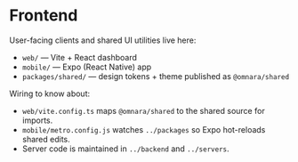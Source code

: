 # Frontend

User-facing clients and shared UI utilities live here:

- `web/` — Vite + React dashboard
- `mobile/` — Expo (React Native) app
- `packages/shared/` — design tokens + theme published as `@omnara/shared`

Wiring to know about:
- `web/vite.config.ts` maps `@omnara/shared` to the shared source for imports.
- `mobile/metro.config.js` watches `../packages` so Expo hot-reloads shared edits.
- Server code is maintained in `../backend` and `../servers`.
